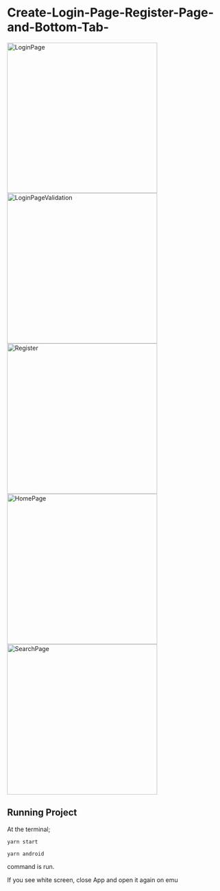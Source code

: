# Create-Login-Page-Register-Page-and-Bottom-Tab-


<div>
<img width="350" alt="LoginPage" src="https://github.com/nrtncr/images/blob/main/LoginPage.png">
<img width="350" alt="LoginPageValidation" src="https://github.com/nrtncr/images/blob/main/LoginPageValidation.png">
<img width="350" alt="Register" src="https://github.com/nrtncr/images/blob/main/RegisterPage.png">
<img width="350" alt="HomePage" src="https://github.com/nrtncr/images/blob/main/HomePage.png">
<img width="350" alt="SearchPage" src="https://github.com/nrtncr/images/blob/main/SearchPage.png">
</div>

## Running Project

At the terminal;

```
yarn start
```

```
yarn android
```

command is run.

If you see white screen, close App and open it again on emu
